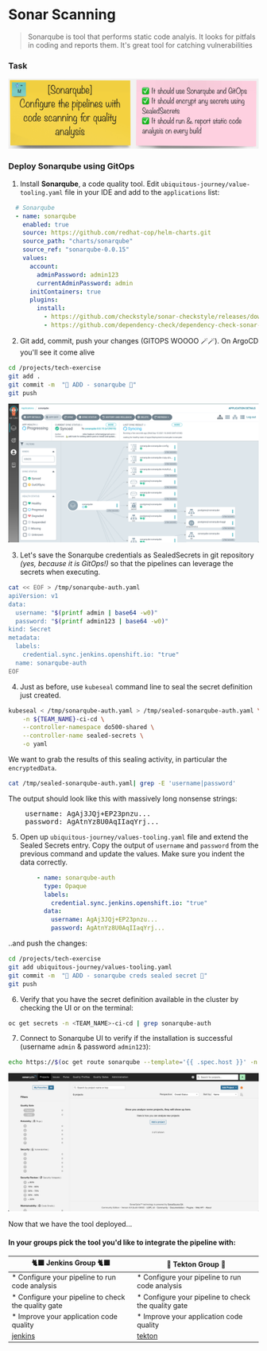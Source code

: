 # Sonar Scanning
> Sonarqube is  tool that performs static code analyis. It looks for pitfals in coding and reports them. It's great tool for catching vulnerabilities

### Task
![task-sonar](./images/task-sonar.png)
### Deploy Sonarqube using GitOps
1. Install **Sonarqube**, a code quality tool. Edit `ubiquitous-journey/value-tooling.yaml` file in your IDE  and add to the `applications` list:

```yaml
  # Sonarqube
  - name: sonarqube
    enabled: true
    source: https://github.com/redhat-cop/helm-charts.git
    source_path: "charts/sonarqube"
    source_ref: "sonarqube-0.0.15"
    values:
      account:
        adminPassword: admin123
        currentAdminPassword: admin
      initContainers: true
      plugins:
        install:
          - https://github.com/checkstyle/sonar-checkstyle/releases/download/8.40/checkstyle-sonar-plugin-8.40.jar
          - https://github.com/dependency-check/dependency-check-sonar-plugin/releases/download/2.0.8/sonar-dependency-check-plugin-2.0.8.jar
```

2. Git add, commit, push your changes (GITOPS WOOOO 🪄🪄). On ArgoCD you'll see it come alive

```bash
cd /projects/tech-exercise
git add .
git commit -m  "🦇 ADD - sonarqube 🦇" 
git push 
```
![argocd-sonar](./images/argocd-sonar.png)

3. Let's save the Sonarqube credentials as SealedSecrets in git repository _(yes, because it is GitOps!)_ so that the pipelines can leverage the secrets when executing.

```bash
cat << EOF > /tmp/sonarqube-auth.yaml
apiVersion: v1
data:
  username: "$(printf admin | base64 -w0)"
  password: "$(printf admin123 | base64 -w0)"
kind: Secret
metadata:
  labels:
    credential.sync.jenkins.openshift.io: "true"
  name: sonarqube-auth
EOF
```

4. Just as before, use `kubeseal` command line to seal the secret definition just created.

```bash
kubeseal < /tmp/sonarqube-auth.yaml > /tmp/sealed-sonarqube-auth.yaml \
    -n ${TEAM_NAME}-ci-cd \
    --controller-namespace do500-shared \
    --controller-name sealed-secrets \
    -o yaml
```

We want to grab the results of this sealing activity, in particular the `encryptedData`.
```bash
cat /tmp/sealed-sonarqube-auth.yaml| grep -E 'username|password'
```

The output should look like this with massively long nonsense strings:
<pre>
    username: AgAj3JQj+EP23pnzu...
    password: AgAtnYz8U0AqIIaqYrj...
</pre>

5. Open up `ubiquitous-journey/values-tooling.yaml` file and extend the Sealed Secrets entry. Copy the output of `username` and `password` from the previous command and update the values. Make sure you indent the data correctly.

```yaml
        - name: sonarqube-auth
          type: Opaque
          labels:
            credential.sync.jenkins.openshift.io: "true"
          data:
            username: AgAj3JQj+EP23pnzu...
            password: AgAtnYz8U0AqIIaqYrj...
  ```
..and push the changes:

```bash
cd /projects/tech-exercise
git add ubiquitous-journey/values-tooling.yaml
git commit -m  "🍳 ADD - sonarqube creds sealed secret 🍳" 
git push
```

6. Verify that you have the secret definition available in the cluster by checking the UI or on the terminal:

```bash
oc get secrets -n <TEAM_NAME>-ci-cd | grep sonarqube-auth
```

7. Connect to Sonarqube UI to verify if the installation is successful (username `admin` & password `admin123`):

```bash
echo https://$(oc get route sonarqube --template='{{ .spec.host }}' -n ${TEAM_NAME}-ci-cd)
```
![sonary-alive](./images/sonary-alive.png)


Now that we have the tool deployed... 

#### In your groups pick the tool you'd like to integrate the pipeline with:

| 🐈‍⬛ **Jenkins Group** 🐈‍⬛  |  🐅 **Tekton Group** 🐅 |
|-----------------------|----------------------------|
| * Configure your pipeline to run code analysis | * Configure your pipeline to run code analysis |
| * Configure your pipeline to check the quality gate | * Configure your pipeline to check the quality gate |
| * Improve your application code quality | * Improve your application code quality |
| [jenkins](3-revenge-of-the-automated-testing/1a-jenkins.md) | [tekton](3-revenge-of-the-automated-testing/1b-tekton.md) |
